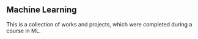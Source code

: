 ## Machine Learning

This is a collection of works and projects, which were completed during a course in ML.
